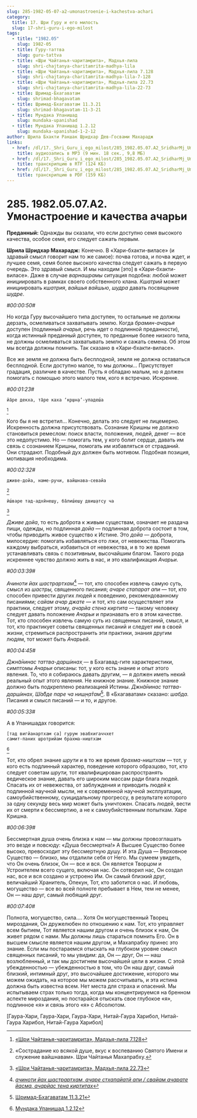 ```yaml
---
slug: 285-1982-05-07-a2-umonastroenie-i-kachestva-achari
category:
  title: 17. Шри Гуру и его милость
  slug: 17-shri-guru-i-ego-milost
tags:
  - title: "1982.05"
    slug: 1982-05
  - title: Гуру-таттва
    slug: guru-tattva
  - title: «Шри Чайтанья-чаритамрита», Мадхья-лила
    slug: shri-chajtanya-charitamrita-madhya-lila
  - title: «Шри Чайтанья-чаритамрита», Мадхья-лила 7.128
    slug: shri-chajtanya-charitamrita-madhya-lila-7-128
  - title: «Шри Чайтанья-чаритамрита», Мадхья-лила 22.73
    slug: shri-chajtanya-charitamrita-madhya-lila-22-73
  - title: Шримад-Бхагаватам
    slug: shrimad-bhagavatam
  - title: Шримад-Бхагаватам 11.3.21
    slug: shrimad-bhagavatam-11-3-21
  - title: Мундака Упанишад
    slug: mundaka-upanishad
  - title: Мундака Упанишад 1.2.12
    slug: mundaka-upanishad-1-2-12
author: Шрила Бхакти Ракшак Шридхар Дев-Госвами Махарадж
links:
  - href: /dl/17._Shri_Guru_i_ego_milost/285_1982.05.07.A2_SridharMj_Umonastroenie_i_kachestva_achari.mp3
    title: аудиозапись в MP3 (9 мин. 18 сек., 9,8 МБ)
  - href: /dl/17._Shri_Guru_i_ego_milost/285_1982.05.07.A2_SridharMj_Umonastroenie_i_kachestva_achari.rtf
    title: транскрипцию в RTF (124 КБ)
  - href: /dl/17._Shri_Guru_i_ego_milost/285_1982.05.07.A2_SridharMj_Umonastroenie_i_kachestva_achari.pdf
    title: транскрипцию в PDF (159 КБ)
---
```


# 285. 1982.05.07.A2. Умонастроение и качества ачарьи

**Преданный:** Однажды вы сказали, что если доступно семя высокого качества, особое семя, его следует сажать первым.

**Шрила Шридхар Махарадж:** Конечно. В «Хари-бхакти-виласе» (и здравый смысл говорит нам то же самое): почва готова, и почва ждет, и лучшее семя, семя более высокого качества следует сажать в первую очередь. Это здравый смысл. И мы находим [это] в «Хари-бхакти-виласе». Даже в случае *варнашрамы* ситуация подобна: любой может инициировать в рамках своего собственного клана. *Кшатрий* может инициировать *кшатрия*, *вайшья* *вайшью*, *шудра* давать посвящение *шудре*.

*#00:00:50#*

Но когда Гуру высочайшего типа доступен, то остальные не должны дерзать, осмеливаться захватывать землю. Когда *брамин-ачарья* доступен (подлинный *ачарья*, речь идет о подлинной преданности), когда истинный преданный доступен, то преданные более низкого типа, не должны осмеливаться захватывать землю и сажать семена. Об этом мы всегда должны помнить. Так сказано в «Хари-бхакти-виласе».

Все же земля не должна быть бесплодной, земля не должна оставаться бесплодной. Если доступно малое, то мы должны… Присутствует градация, различие в качестве. Пусть я обладаю малым, но я должен помогать с помощью этого малого тем, кого я встречаю. Искренне.

*#00:01:23#*

    йа̄ре декха, та̄ре каха ‘кр̣шн̣а’-упадеш́а
[^_ftn1]

Кого бы я не встретил… Конечно, делать это следует не лицемерно. Искренность должна присутствовать. Сознание Кришны не должно становиться ремеслом: поиск власти, положения, людей, денег — все это недопустимо. Но — помогать тем, у кого болит сердце, давать им связь с сознанием Кришны, помогать им избавляться от страданий. Они страдают. Подобный дух должен быть мотивом. Подобная позиция, мотивация необходима.

*#00:02:32#*

    дживе-дойа, наме-ручи, вайшнава-севайа
[^_ftn2]

    ӣш́варе тад-адхӣнеш̣у, ба̄лиш́еш̣у двиш̣атсу ча
[^_ftn3]

*Дживе дойа*, то есть доброта к живым существам, означает не раздача пищи, одежды, но подлинная *дойа* — подлинная доброта состоит в том, чтобы приводить живое существо к Истине. Это *дойа* — доброта, милосердие: помогать избавляться ото лжи, от невежества. Помогать каждому выбраться, избавиться от невежества, и в то же время устанавливать связь с позитивным, высочайшим благом. Такого рода искреннее чувство должно жить в нас, и это квалификация *Ачарьи*.

*#00:03:39#*

*Ачиноти йах шастрартхам*[^_ftn4] — тот, кто способен извлечь самую суть, смысл из *шастры,* священного писания; *ачаре стапарат апи* — тот, кто способен привести других людей к поведению, рекомендованному писаниями; *сайам ачар джате* — и тот, кто сам осуществляет эти практики, следует этому, *ачарйа стена киртита* — такому человеку следует давать положение *Ачарьи* и признавать его в этом качестве. Тот, кто способен извлечь самую суть из священных писаний, смысл, и тот, кто практикует советы священных писаний и следует им в своей жизни, стремиться распространить эти практики, знания другим людям, тот может быть *Ачарьей*.

*#00:04:45#*

*Джн̃а̄нинас таттва-дарш́инах̣* — в Бхагавад-гите характеристики, симптомы *Ачарьи* описаны: тот, у кого есть знание и опыт этого явления. То, что я собираюсь давать другим, — я должен иметь некий реальный опыт этого явления. Не книжное знание. Книжное знание должно быть подкреплено реализацией Истины. *Джн̃а̄нинас таттва-дарш́инах̣*. *Ш́а̄бде паре ча ниш̣н̣а̄там̇*[^_ftn5]. В «Бхагаватам» сказано: *шабда.* Писания и смысл писаний — и то, и другое.

*#00:05:33#*

А в Упанишадах говорится:

    [тад вигйанартхам са] гурум эвабхигаччхет
    самит-паних шротрийам брахма-ништхам
[^_ftn6]

Тот, кто обрел знание *шрути* и в то же время *брахма-ништхам* — тот, у кого есть подлинный характер, поведение которого образцово, тот, кто следует советам *шрути,* тот квалифицирован распространять ведическое знание, давать его широким массам ради блага людей. Спасать их от невежества, от заблуждения и приводить людей к подлинной научной мысли, не к современной научной эксплуатации, самоубийственному, суицидальному прогрессу, в результате которого за одну секунду весь мир может быть уничтожен. Спасать людей, вести их от смерти к бессмертию, а не к самоубийственным попыткам. Харе Кришна.

*#00:06:39#*

Бессмертная душа очень близка к нам — мы должны провозглашать это везде и повсюду: «Душа бессмертна!» А Высшее Существо более высоко, превосходит эту бессмертную душу. И эта Душа — Верховное Существо — близко, мы отдалили себя от Него. Мы сумеем увидеть, что Он очень близок, Он — все и вся. Он является Творцом и Устроителем всего сущего, включая нас. Он сотворил нас, Он создал нас, все и вся создано и устроено Им. Он самый близкий друг, величайший Хранитель, Опекун, Тот, кто заботится о нас. И любовь, могущество — все во всей полноте пребывает в Нем, тем не менее, Он — наш друг, самый любящий друг.

*#00:07:40#*

Полнота, могущество, сила…. Хотя Он могущественный Творец мироздания, Он дружелюбен по отношению к нам. Тот, кто управляет всем бытием, Тот является нашим другом и очень близок к нам, Он живет рядом с нами. Мы должны лишь стараться помнить Его. Он в высшем смысле является нашим другом, и Махапрабху принес это знание. Если мы постараемся отыскать на глубоком уровне смысл священных писаний, то мы увидим: да, Он — друг, Он — наш возлюбленный, и так мы достигнем высочайшей цели в жизни. С этой убежденностью — убежденностью в том, что Он наш друг, самый близкий, интимный друг, это высочайшее достижение, которого мы можем ожидать, на которое мы можем рассчитывать, и эта истина должна быть известна всем. Нет места для страха и опасений. Мы испытываем страх только тогда, когда мы концентрируемся на бренном аспекте мироздания, но постарайся отыскать свое глубокое «я», подлинное «я» и связь этого «я» с Абсолютом.

[Гаура-Хари, Гаура-Хари, Гаура-Хари, Нитай-Гаура Харибол, Нитай-Гаура Харибол, Нитай-Гаура Харибол]



[^_ftn1]: [«Шри Чайтанья-чаритамрита», Мадхья-лила 7.128](../notes/shri-chajtanya-charitamrita-madhya-lila/shri-chajtanya-charitamrita-madhya-lila-7-128.md)

[^_ftn2]: «Сострадание ко всякой душе, вкус к воспеванию Святого Имени и служение вайшнавам». Шри Чайтанья Махапрабху.

[^_ftn3]: [«Шри Чайтанья-чаритамрита», Мадхья-лила 22.73](../notes/shri-chajtanya-charitamrita-madhya-lila/shri-chajtanya-charitamrita-madhya-lila-22-73.md)

[^_ftn4]: [*ачиноти йах шастрартхам, ачаре стхапайатй апи / свайам ачарате йасма, ачарйас тена киртитах*](../notes/shloka/achinoti-jah-shastrartham-achare-sthapajatj.md)

[^_ftn5]: [Шримад-Бхагаватам 11.3.21](../notes/shrimad-bhagavatam/shrimad-bhagavatam-11-3-21.md)

[^_ftn6]: [Мундака Упанишад 1.2.12](../notes/mundaka-upanishad/mundaka-upanishad-1-2-12.md)
